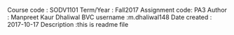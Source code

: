 Course code : SODV1101
Term/Year : Fall2017
Assignment code: PA3
Author : Manpreet Kaur Dhaliwal
BVC username :m.dhaliwal148
Date created : 2017-10-17
Description :this is readme file
